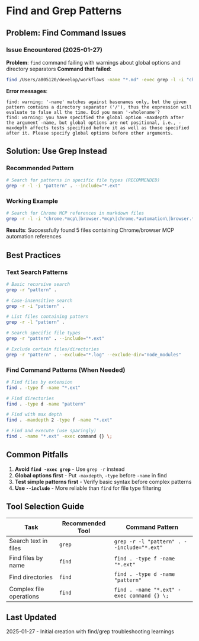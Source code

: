 # Find and Grep Patterns

## Problem: Find Command Issues

### Issue Encountered (2025-01-27)
**Problem**: `find` command failing with warnings about global options and directory separators
**Command that failed**:
```bash
find /Users/a805120/develop/workflows -name "*.md" -exec grep -l -i "chrome.*mcp\|browser.*mcp\|chrome.*automation\|browser.*automation" {} \;
```

**Error messages**:
```
find: warning: '-name' matches against basenames only, but the given pattern contains a directory separator ('/'), thus the expression will evaluate to false all the time. Did you mean '-wholename'?
find: warning: you have specified the global option -maxdepth after the argument -name, but global options are not positional, i.e., -maxdepth affects tests specified before it as well as those specified after it. Please specify global options before other arguments.
```

## Solution: Use Grep Instead

### Recommended Pattern
```bash
# Search for patterns in specific file types (RECOMMENDED)
grep -r -l -i "pattern" . --include="*.ext"
```

### Working Example
```bash
# Search for Chrome MCP references in markdown files
grep -r -l -i "chrome.*mcp\|browser.*mcp\|chrome.*automation\|browser.*automation" . --include="*.md"
```

**Results**: Successfully found 5 files containing Chrome/browser MCP automation references

## Best Practices

### Text Search Patterns
```bash
# Basic recursive search
grep -r "pattern" .

# Case-insensitive search
grep -r -i "pattern" .

# List files containing pattern
grep -r -l "pattern" .

# Search specific file types
grep -r "pattern" . --include="*.ext"

# Exclude certain files/directories
grep -r "pattern" . --exclude="*.log" --exclude-dir="node_modules"
```

### Find Command Patterns (When Needed)
```bash
# Find files by extension
find . -type f -name "*.ext"

# Find directories
find . -type d -name "pattern"

# Find with max depth
find . -maxdepth 2 -type f -name "*.ext"

# Find and execute (use sparingly)
find . -name "*.ext" -exec command {} \;
```

## Common Pitfalls

1. **Avoid `find -exec grep`** - Use `grep -r` instead
2. **Global options first** - Put `-maxdepth`, `-type` before `-name` in find
3. **Test simple patterns first** - Verify basic syntax before complex patterns
4. **Use `--include`** - More reliable than `find` for file type filtering

## Tool Selection Guide

| Task | Recommended Tool | Command Pattern |
|------|------------------|-----------------|
| Search text in files | `grep` | `grep -r -l "pattern" . --include="*.ext"` |
| Find files by name | `find` | `find . -type f -name "*.ext"` |
| Find directories | `find` | `find . -type d -name "pattern"` |
| Complex file operations | `find` | `find . -name "*.ext" -exec command {} \;` |

## Last Updated
2025-01-27 - Initial creation with find/grep troubleshooting learnings
